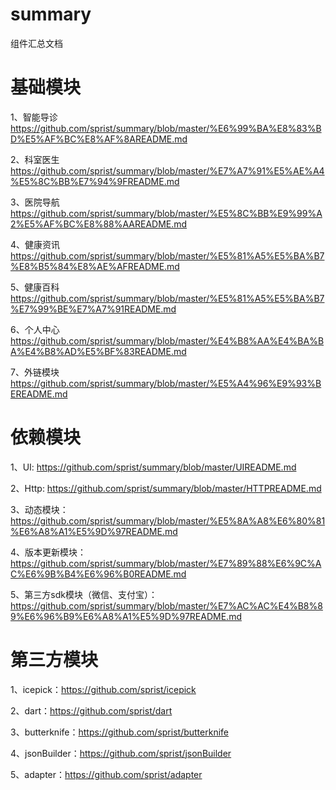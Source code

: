 # summary
组件汇总文档

# 基础模块

1、智能导诊 https://github.com/sprist/summary/blob/master/%E6%99%BA%E8%83%BD%E5%AF%BC%E8%AF%8AREADME.md

2、科室医生 https://github.com/sprist/summary/blob/master/%E7%A7%91%E5%AE%A4%E5%8C%BB%E7%94%9FREADME.md

3、医院导航 https://github.com/sprist/summary/blob/master/%E5%8C%BB%E9%99%A2%E5%AF%BC%E8%88%AAREADME.md

4、健康资讯 https://github.com/sprist/summary/blob/master/%E5%81%A5%E5%BA%B7%E8%B5%84%E8%AE%AFREADME.md

5、健康百科 https://github.com/sprist/summary/blob/master/%E5%81%A5%E5%BA%B7%E7%99%BE%E7%A7%91README.md

6、个人中心 https://github.com/sprist/summary/blob/master/%E4%B8%AA%E4%BA%BA%E4%B8%AD%E5%BF%83README.md

7、外链模块 https://github.com/sprist/summary/blob/master/%E5%A4%96%E9%93%BEREADME.md


# 依赖模块

1、UI: https://github.com/sprist/summary/blob/master/UIREADME.md

2、Http: https://github.com/sprist/summary/blob/master/HTTPREADME.md

3、动态模块： https://github.com/sprist/summary/blob/master/%E5%8A%A8%E6%80%81%E6%A8%A1%E5%9D%97README.md

4、版本更新模块： https://github.com/sprist/summary/blob/master/%E7%89%88%E6%9C%AC%E6%9B%B4%E6%96%B0README.md

5、第三方sdk模块（微信、支付宝）： https://github.com/sprist/summary/blob/master/%E7%AC%AC%E4%B8%89%E6%96%B9%E6%A8%A1%E5%9D%97README.md

# 第三方模块

1、icepick：https://github.com/sprist/icepick

2、dart：https://github.com/sprist/dart

3、butterknife：https://github.com/sprist/butterknife

4、jsonBuilder：https://github.com/sprist/jsonBuilder

5、adapter：https://github.com/sprist/adapter


